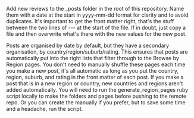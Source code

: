 Add new reviews to the _posts folder in the root of this repository.
Name them with a date at the start in yyyy-mm-dd format for clarity and to avoid duplicates.
It's important to get the front matter right, that's the stuff between the two lines of --- at the start of the file.
If in doubt, just copy a file and then overwrite what's there with the new values for the new post.

Posts are organised by date by default, but they have a secondary organisation, by country/region/suburb/rating.
This ensures that posts are automatically put into the right lists that filter through to the Browse by Region pages.
You don't need to manually shuffle these pages each time you make a new post, it's all automatic as long as you put the country, region, suburb, and rating in the front matter of each post.
If you make a post that is in a new region or country, new countries and regions aren't added automatically.
You will need to run the generate_region_pages ruby script locally to make the folders and pages before pushing to the remote repo.
Or you can create the manually if you prefer, but to save some time and a headache, run the script.